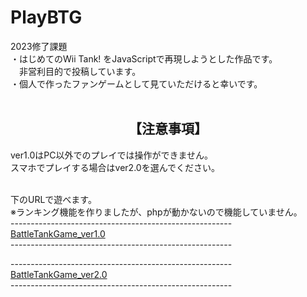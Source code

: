 # PlayBTG
2023修了課題<br>
・はじめてのWii Tank! をJavaScriptで再現しようとした作品です。<br>
　非営利目的で投稿しています。<br>
・個人で作ったファンゲームとして見ていただけると幸いです。<br><br>

<h2 style="text-align: center;">【注意事項】</h2>
ver1.0はPC以外でのプレイでは操作ができません。<br>
スマホでプレイする場合はver2.0を選んでください。<br><br>

下のURLで遊べます。<br>
※ランキング機能を作りましたが、phpが動かないので機能していません。<br>
-------------------------------------------------------<br>
<a href="https://m-kz15.github.io/PlayBTG/indexTest.html">BattleTankGame_ver1.0</a> <br>
-------------------------------------------------------<br>

-------------------------------------------------------<br>
<a href="https://m-kz15.github.io/PlayBTG/game.html">BattleTankGame_ver2.0</a> <br>
-------------------------------------------------------<br>
